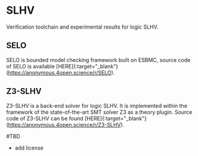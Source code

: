 # SLHV
Verification toolchain and experimental results for logic SLHV.
## SELO
SELO is bounded model checking framework built on ESBMC, source code of SELO is available [HERE]{:target="_blank"}(https://anonymous.4open.science/r/SELO).
## Z3-SLHV
Z3-SLHV is a back-end solver for logic SLHV. It is implemented within the framework of the state-of-the-art SMT solver Z3 as a theory plugin. Source code of Z3-SLHV can be found [HERE]{:target="_blank"}(https://anonymous.4open.science/r/Z3-SLHV).

#TBD
- add license
